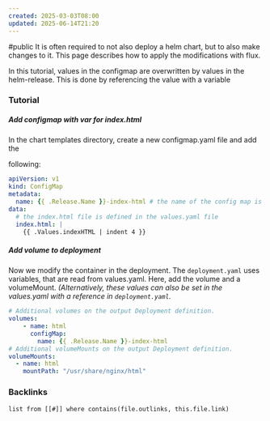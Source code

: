 ```yaml
---
created: 2025-03-03T08:00
updated: 2025-06-14T21:20
---
```

#public
It is often required to not also deploy a helm chart, but to also make changes to it. This page describes how to apply the modifications with flux.

In this tutorial, values in the configmap are overwritten by values in the helm-release. This is done by referencing the value with a variable


### Tutorial
##### Add configmap with var for index.html
In the chart templates directory, create a new configmap.yaml file and add the

following:
```yaml
apiVersion: v1  
kind: ConfigMap  
metadata:  
  name: {{ .Release.Name }}-index-html # the name of the config map is the name of the release  
data:  
  # the index.html file is defined in the values.yaml file  
  index.html: |  
    {{ .Values.indexHTML | indent 4 }}
```

##### Add volume to deployment 
Now we modify the container in the deployment. The `deployment.yaml` uses variables, that are read from values.yaml. Here, add the volume and a volumeMount. *(Alternatively, these values can also be set in the values.yaml with a reference in `deployment.yaml`.*
```yaml
# Additional volumes on the output Deployment definition.  
volumes:  
    - name: html  
      configMap:  
        name: {{ .Release.Name }}-index-html  
# Additional volumeMounts on the output Deployment definition.  
volumeMounts:  
  - name: html  
    mountPath: "/usr/share/nginx/html"
```



### Backlinks
```dataview 
list from [[#]] where contains(file.outlinks, this.file.link)
```

